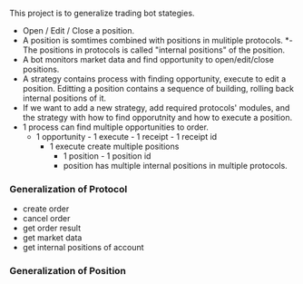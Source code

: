 This project is to generalize trading bot stategies.

- Open / Edit / Close a position.
- A position is somtimes combined with positions in mulitiple protocols.
  \*- The positions in protocols is called "internal positions" of the position.
- A bot monitors market data and find opportunity to open/edit/close positions.
- A strategy contains process with finding opportunity, execute to edit a position. Editting a position contains a sequence of building, rolling back internal positions of it.
- If we want to add a new strategy, add required protocols' modules, and the strategy with how to find opporutnity and how to execute a position.
- 1 process can find multiple opportunities to order.
  - 1 opportunity - 1 execute - 1 receipt - 1 receipt id
    - 1 execute create multiple positions
      - 1 position - 1 position id
      - position has multiple internal positions in multiple protocols.

### Generalization of Protocol

- create order
- cancel order
- get order result
- get market data
- get internal positions of account

### Generalization of Position
